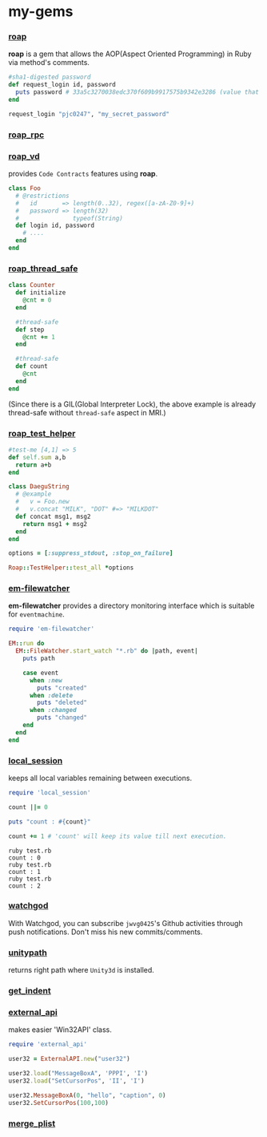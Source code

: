 my-gems
====

### [roap](https://github.com/pjc0247/roap)
__roap__ is a gem that allows the AOP(Aspect Oriented Programming) in Ruby via method's comments.
```rb
#sha1-digested password
def request_login id, password
  puts password # 33a5c3270038edc370f609b9917575b9342e3286 (value that has been SHA1 encrypted by 'sha1-digested' aspect.)
end

request_login "pjc0247", "my_secret_password"
```

### [roap_rpc](https://github.com/pjc0247/roap_rpc)

### [roap_vd](https://github.com/pjc0247/roap_vd)
provides `Code Contracts` features using __roap__.
```rb
class Foo
  # @restrictions
  #   id       => length(0..32), regex([a-zA-Z0-9]+)
  #   password => length(32)
  #               typeof(String)
  def login id, password
    # ....
  end
end
```

### [roap_thread_safe](https://github.com/pjc0247/roap_thread_safe)
```rb
class Counter
  def initialize
    @cnt = 0
  end

  #thread-safe
  def step
    @cnt += 1
  end

  #thread-safe
  def count
    @cnt
  end
end
```
(Since there is a GIL(Global Interpreter Lock), the above example is already thread-safe without `thread-safe` aspect in MRI.)

### [roap_test_helper](https://github.com/pjc0247/roap_test_helper)
```rb
#test-me [4,1] => 5
def self.sum a,b
  return a+b
end
```
```rb
class DaeguString
  # @example
  #   v = Foo.new
  #   v.concat "MILK", "DOT" #=> "MILKDOT"
  def concat msg1, msg2
    return msg1 + msg2
  end
end
```
```rb
options = [:suppress_stdout, :stop_on_failure]

Roap::TestHelper::test_all *options
```

### [em-filewatcher](https://github.com/pjc0247/em-filewatcher)
__em-filewatcher__ provides a directory monitoring interface which is suitable for `eventmachine`.
```rb
require 'em-filewatcher'

EM::run do
  EM::FileWatcher.start_watch "*.rb" do |path, event|
    puts path

    case event
      when :new
        puts "created"
      when :delete
        puts "deleted"
      when :changed
        puts "changed"
    end
  end
end
```

### [local_session](https://github.com/pjc0247/local_session)
keeps all local variables remaining between executions.
```rb
require 'local_session'

count ||= 0

puts "count : #{count}"

count += 1 # 'count' will keep its value till next execution.
```
```
ruby test.rb
count : 0
ruby test.rb
count : 1
ruby test.rb
count : 2
```

### [watchgod](https://github.com/pjc0247/WatchGod)
With Watchgod, you can subscribe `jwvg0425`'s Github activities through push notifications. Don't miss his new commits/comments.

### [unitypath](https://github.com/pjc0247/unitypath)
returns right path where `Unity3d` is installed.

### [get_indent](https://github.com/pjc0247/get_indent)

### [external_api](https://github.com/pjc0247/ExternalAPI)
makes easier 'Win32API' class.
```rb
require 'external_api'

user32 = ExternalAPI.new("user32")

user32.load("MessageBoxA", 'PPPI', 'I')
user32.load("SetCursorPos", 'II', 'I')

user32.MessageBoxA(0, "hello", "caption", 0)
user32.SetCursorPos(100,100)
```

### [merge_plist](https://github.com/pjc0247/merge_plist)
